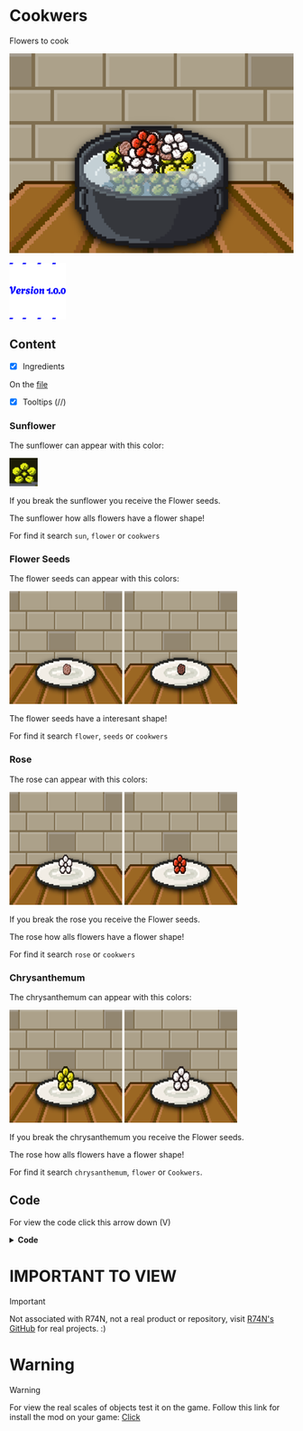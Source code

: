 # Cookwers

Flowers to cook

![Preview](./preview.png)

<img src="./version.svg" width="100px" height="100px">

## Content

- [x] Ingredients

On the [file](./cookwers.js)

- [x] Tooltips (//)

### Sunflower

The sunflower can appear with this color:

<img src="./elements/sunflower.svg" width="50px" height="50px">

If you break the sunflower you receive the Flower seeds.

The sunflower how alls flowers have a flower shape!

For find it search `sun`, `flower` or `cookwers`

### Flower Seeds

The flower seeds can appear with this colors:

<p align="left">
<img src="./elements/flower_seeds.png" width="200px" height="200px">
<img src="./elements/flower_seeds_colorb.png" width="200px" height="200px">
</p>

The flower seeds have a interesant shape!

For find it search `flower`, `seeds` or `cookwers`

### Rose

The rose can appear with this colors:

<p align="left">
<img src="./elements/rose_colora.png" width="200px" height="200px">
<img src="./elements/rose_colorb.png" width="200px" height="200px">
</p>

If you break the rose you receive the Flower seeds.

The rose how alls flowers have a flower shape!

For find it search `rose` or `cookwers`

### Chrysanthemum

The chrysanthemum can appear with this colors:

<p align="left">
<img src="./elements/chrystmum_colora.png" width="200px" height="200px">
<img src="./elements/chrystmum_colorb.png" width="200px" height="200px">
</p>

If you break the chrysanthemum you receive the Flower seeds.

The rose how alls flowers have a flower shape!

For find it search `chrysanthemum`, `flower` or `Cookwers`.

## Code

For view the code click this arrow down (V)

<details>
<summary><b>Code</b></summary>

```javascript
// Nico1Monte's Mod
// Cookwers

// Flowers to use for kooc

addIngredient("sunflower",{
    color:"#e3e513",
    shape:"flower",
    type:"decor",
    keywords:"sun,flower,cookwers",
    broken:"flower_seeds",
    scale:1.3
});

addIngredient("flower_seeds",{
    color:["#71463e", "#b07b71"],
    shape:"foliage",
    type:"decor",
    keywords:"flower,seeds,cookwers",
    scale:0.5
});

addIngredient("rose",{
    color:["#ff2700", "#ffffff"],
    shape:"flower",
    type:"decor",
    scale:1.0,
    keywords:"rose,cookwers",
    broken:"flower_seeds"
});

addIngredient("chrysanthemum",{
    color:["#ffffff", "#ffee00"],
    shape:"flower",
    type:"decor",
    scale:1.3,
    keywords:"chrysanthemum,flower,cookwers",
    broken:"flower_seeds"
});

// Made by Nico1Monte
// Help by Mod:
// a_cook_corners.js
```

</details>

# IMPORTANT TO VIEW

> [!IMPORTANT]
> Not associated with R74N, not a real product or repository, visit [R74N's GitHub](https://github.com/R74nCom) for real projects. :)

# Warning

> [!WARNING]
> For view the real scales of objects test it on the game. Follow this link for install the mod on your game: [Click](https://raw.githubusercontent.com/nico1monte/my_r74n_infinitechef_mods/refs/heads/main/src/How-to-Install-a-Mod.gif)

